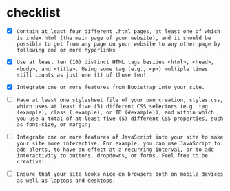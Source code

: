 # checklist

- [x] `Contain at least four different .html pages, at least one of which is index.html (the main page of your website), and it should be possible to get from any page on your website to any other page by following one or more hyperlinks`

- [x] `Use at least ten (10) distinct HTML tags besides <html>, <head>, <body>, and <title>. Using some tag (e.g., <p>) multiple times still counts as just one (1) of those ten!`

- [x] `Integrate one or more features from Bootstrap into your site.`

- [ ] `Have at least one stylesheet file of your own creation, styles.css, which uses at least five (5) different CSS selectors (e.g. tag (example), class (.example), or ID (#example)), and within which you use a total of at least five (5) different CSS properties, such as font-size, or margin;`

- [ ] `Integrate one or more features of JavaScript into your site to make your site more interactive. For example, you can use JavaScript to add alerts, to have an effect at a recurring interval, or to add interactivity to buttons, dropdowns, or forms. Feel free to be creative!`

- [ ] `Ensure that your site looks nice on browsers both on mobile devices as well as laptops and desktops.`
